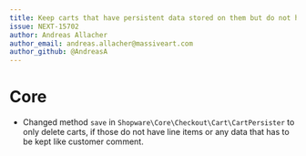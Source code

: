 ```yaml
---
title: Keep carts that have persistent data stored on them but do not have any line items.
issue: NEXT-15702
author: Andreas Allacher
author_email: andreas.allacher@massiveart.com
author_github: @AndreasA
---
```

# Core
* Changed method `save` in `Shopware\Core\Checkout\Cart\CartPersister` to only delete carts, if those do not have line items or any data that has to be kept like customer comment.
